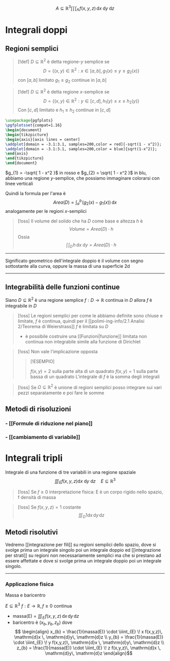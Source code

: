 $$ A \subseteq \mathbb{R}^3 \int\!\int\!\int_{A} \! f(x,y,z)\, \mathrm{d}x  \! \, \mathrm{d}y  \! \, \mathrm{d}z  $$


# Integrali doppi

## Regioni semplici
>[!def] 
>$D \subseteq \mathbb{R}^2$ è detta regione-$y$ semplice se $$D = \{(x,y) \in \mathbb{R}^2 : x \in [a,b], g_{1}(x) \leq y \leq g_{2}(x)\}$$
> con $[a,b]$ limitato $g_{1} \leq g_{2}$ continue in $[a,b]$

>[!def]
>$D \subseteq \mathbb{R}^2$ è detta regione $x$-semplice se
> $$ D = \{(x,y) \in \mathbb{R}^2 : y \in [c,d], h_{1}(y) \leq x \leq h_{2}(y)\} $$
> Con $[c,d]$ limitato e $h_{1} \leq h_{2}$ continue in $[c,d]$



```tikz
\usepackage{pgfplots}
\pgfplotsset{compat=1.16}
\begin{document}
\begin{tikzpicture}
\begin{axis}[axis lines = center]
\addplot[domain = -3.1:3.1, samples=200,color = red]{-sqrt(1 - x^2)};
\addplot[domain = -3.1:3.1, samples=200,color = blue]{sqrt(1-x^2)};
\end{axis}
\end{tikzpicture}
\end{document}
```

$g_{1} = -\sqrt{ 1 - x^2 }$ in rosso e $g_{2} = \sqrt{ 1 - x^2 }$ in blu, abbiamo una regione $y$-semplice, che possiamo immaginare colorarsi con linee verticali

Quindi la formula per l'area è
$$ Area(D) = \int_{a}^b \! (g_{2}(x) - g_{1}(x))\, \mathrm{d}x  $$
analogamente per le regioni $x$-semplici

>[!oss]
>Il volume del solido che ha $D$ come base
 e altezza $h$ è
 > $$ Volume = Area(D) \cdot h $$
 > Ossia 
 > $$ \int\!\int_{D} \!h \,  \mathrm{d}x  \! \, \mathrm{d}y  = Area(D) \cdot h$$

 
----- 


Significato geometrico dell'integrale doppio è il volume con segno sottostante alla curva, oppure la massa di una superficie 2d

---
## Integrabilità delle funzioni continue
Siano $D \subseteq \mathbb{R}^2$ è una regione semplice $f : D \to \mathbb{R}$ continua in $D$ allora $f$ è integrabile in $D$


>[!oss]
>Le regioni semplici per come le abbiamo definite sono chiuse e limitate, $f$ è continua, quindi per il [[polimi-ing-info/2.1 Analisi 2/Teorema di Weierstrass]] $f$ è limitata su $D$
>- è possibile costruire una [[Funzioni|funzione]] limitata non continua non integrabile simile alla funzione di Dirichlet


>[!oss]
>Non vale l'implicazione opposta
>>[!ESEMPIO]
>>
>>$f(x,y) = 2$ sulla parte alta di un quadrato
>>$f(x,y) = 1$ sulla parte bassa di un quadrato
>>L'integrale di $f$ è la somma degli integrali

>[!oss]
>Se $\Omega \subseteq \mathbb{R}^2$ è unione di regioni semplici posso integrare sui vari pezzi separatamente e poi fare le somme




## Metodi di risoluzioni

### - [[Formule di riduzione nel piano]]

### - [[cambiamento di variabile]]



# Integrali tripli
Integrale di una funzione di tre variabili in una regione spaziale
$$ \iiint_{E} f(x,y,z) \mathrm{d}x\ \mathrm{d}y\ \mathrm{d}z \quad E \subseteq \mathbb{R}^3 $$
>[!oss]
>Se $f \geq 0$ interpretazione fisica: E è un corpo rigido nello spazio, f densità di massa


>[!oss]
>Se $f(x,y,z)=1$ costante
> $$ \iiint_{D} 1 \mathrm{d}x\,\mathrm{d}y\,\mathrm{d}z$$


## Metodi risolutivi

Vedremo [[integrazione per fili]] su regioni semplici dello spazio, dove si svolge prima un integrale singolo poi un integrale doppio ed [[integrazione per strati]] su regioni non necessariamente semplici ma che si prestano ad essere affettate e dove si svolge prima un integrale doppio poi un integrale singolo.
--- ---

### Applicazione fisica
Massa e baricentro

$E \subseteq \mathbb{R}^3$ $f : E \to \mathbb{R}, f \geq 0$ continua

- massa(E) = $\iiint_{E} \! f(x,y,z)\, \mathrm{d}x \, \mathrm{d}y\, \mathrm{d}z$
- baricentro è $(x_{b}, y_{b}, z_{b})$ dove 
$$ \begin{align}
x_{b} = \frac{1}{massa(E)} \cdot \iiint_{E} \! x f(x,y,z)\, \mathrm{d}x \, \mathrm{d}y\, \mathrm{d}z  \\
y_{b} = \frac{1}{massa(E)} \cdot \iiint_{E} \! y f(x,y,z)\, \mathrm{d}x \, \mathrm{d}y\, \mathrm{d}z  \\
z_{b} = \frac{1}{massa(E)} \cdot \iiint_{E} \! z f(x,y,z)\, \mathrm{d}x \, \mathrm{d}y\, \mathrm{d}z 
\end{align}$$


